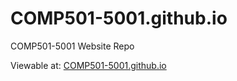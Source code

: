 # COMP501-5001.github.io
COMP501-5001 Website Repo

Viewable at: [COMP501-5001.github.io](http://COMP501-5001.github.io/)
